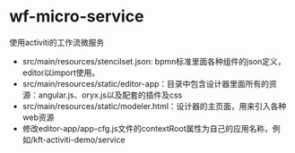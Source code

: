 # wf-micro-service
使用activiti的工作流微服务

- src/main/resources/stencilset.json: bpmn标准里面各种组件的json定义，editor以import使用。
- src/main/resources/static/editor-app：目录中包含设计器里面所有的资源：angular.js、oryx.js以及配套的插件及css
- src/main/resources/static/modeler.html：设计器的主页面，用来引入各种web资源
- 修改editor-app/app-cfg.js文件的contextRoot属性为自己的应用名称，例如/kft-activiti-demo/service